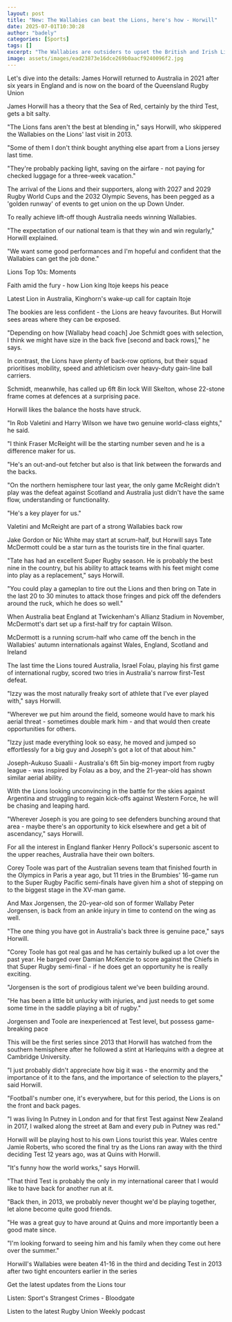 ```yaml
---
layout: post
title: "New: The Wallabies can beat the Lions, here's how - Horwill"
date: 2025-07-01T10:30:28
author: "badely"
categories: [Sports]
tags: []
excerpt: "The Wallabies are outsiders to upset the British and Irish Lions, but former skipper James Horwill believes the hosts have the ability to go one bette"
image: assets/images/ead23873e16dce269b0aacf9240096f2.jpg
---
```


Let's dive into the details: James Horwill returned to Australia in 2021 after six years in England and is now on the board of the Queensland Rugby Union

James Horwill has a theory that the Sea of Red, certainly by the third Test, gets a bit salty.

"The Lions fans aren't the best at blending in," says Horwill, who skippered the Wallabies on the Lions' last visit in 2013.

"Some of them I don't think bought anything else apart from a Lions jersey last time.

"They're probably packing light, saving on the airfare - not paying for checked luggage for a three-week vacation."

The arrival of the Lions and their supporters, along with 2027 and 2029 Rugby World Cups and the 2032 Olympic Sevens, has been pegged as a 'golden runway' of events to get union on the up Down Under.

To really achieve lift-off though Australia needs winning Wallabies.

"The expectation of our national team is that they win and win regularly," Horwill explained.

"We want some good performances and I'm hopeful and confident that the Wallabies can get the job done."

Lions Top 10s: Moments

Faith amid the fury - how Lion king Itoje keeps his peace

Latest Lion in Australia, Kinghorn's wake-up call for captain Itoje

The bookies are less confident - the Lions are heavy favourites. But Horwill sees areas where they can be exposed.

"Depending on how [Wallaby head coach] Joe Schmidt goes with selection, I think we might have size in the back five [second and back rows]," he says.

In contrast, the Lions have plenty of back-row options, but their squad prioritises mobility, speed and athleticism over heavy-duty gain-line ball carriers.

Schmidt, meanwhile, has called up 6ft 8in lock Will Skelton, whose 22-stone frame comes at defences at a surprising pace.

Horwill likes the balance the hosts have struck.

"In Rob Valetini and Harry Wilson we have two genuine world-class eights," he said.

"I think Fraser McReight will be the starting number seven and he is a difference maker for us.

"He's an out-and-out fetcher but also is that link between the forwards and the backs.

"On the northern hemisphere tour last year, the only game McReight didn't play was the defeat against Scotland and Australia just didn't have the same flow, understanding  or functionality.

"He's a key player for us."

Valetini and McReight are part of a strong Wallabies back row

Jake Gordon or Nic White may start at scrum-half, but Horwill says Tate McDermott could be a star turn as the tourists tire in the final quarter.

"Tate has had an excellent Super Rugby season. He is probably the best nine in the country, but his ability to attack teams with his feet might come into play as a replacement," says Horwill.

"You could play a gameplan to tire out the Lions and then bring on Tate in the last 20 to 30 minutes to attack those fringes and pick off the defenders around the ruck, which he does so well."

When Australia beat England at Twickenham's Allianz Stadium in November, McDermott's dart set up a first-half try for captain Wilson.

McDermott is a running scrum-half who came off the bench in the Wallabies' autumn internationals against Wales, England, Scotland and Ireland

The last time the Lions toured Australia, Israel Folau, playing his first game of international rugby, scored two tries in Australia's narrow first-Test defeat.

"Izzy was the most naturally freaky sort of athlete that I've ever played with," says Horwill.

"Wherever we put him around the field, someone would have to mark his aerial threat - sometimes double mark him - and that would then create opportunities for others.

"Izzy just made everything look so easy, he moved and jumped so effortlessly for a big guy and Joseph's got a lot of that about him."

Joseph-Aukuso Suaalii - Australia's 6ft 5in big-money import from rugby league - was inspired by Folau as a boy, and the 21-year-old has shown similar aerial ability.

With the Lions looking unconvincing in the battle for the skies against Argentina and struggling to regain kick-offs against Western Force, he will be chasing and leaping hard.

"Wherever Joseph is you are going to see defenders bunching around that area - maybe there's an opportunity to kick elsewhere and get a bit of ascendancy," says Horwill.

For all the interest in England flanker Henry Pollock's supersonic ascent to the upper reaches, Australia have their own bolters.

Corey Toole was part of the Australian sevens team that finished fourth in the Olympics in Paris a year ago, but 11 tries in the Brumbies' 16-game run to the Super Rugby Pacific semi-finals have given him a shot of stepping on to the biggest stage in the XV-man game.

And Max Jorgensen, the 20-year-old son of former Wallaby Peter Jorgensen, is back from an ankle injury in time to contend on the wing as well.

"The one thing you have got in Australia's back three is genuine pace," says Horwill.

"Corey Toole has got real gas and he has certainly bulked up a lot over the past year. He barged over Damian McKenzie to score against the Chiefs in that Super Rugby semi-final - if he does get an opportunity he is really exciting.

"Jorgensen is the sort of prodigious talent we've been building around.

"He has been a little bit unlucky with injuries, and just needs to get some some time in the saddle playing a bit of rugby."

Jorgensen and Toole are inexperienced at Test level, but possess game-breaking pace

This will be the first series since 2013 that Horwill has watched from the southern hemisphere after he followed a stint at Harlequins with a degree at Cambridge University.

"I just probably didn't appreciate how big it was - the enormity and the importance of it to the fans, and the importance of selection to the players," said Horwill.

"Football's number one, it's everywhere, but for this period, the Lions is on the front and back pages.

"I was living In Putney in London and for that first Test against New Zealand in 2017, I walked along the street at 8am and every pub in Putney was red."

Horwill will be playing host to his own Lions tourist this year. Wales centre Jamie Roberts, who scored the final try as the Lions ran away with the third deciding Test 12 years ago, was at Quins with Horwill.

"It's funny how the world works," says Horwill.

"That third Test is probably the only in my international career that I would like to have back for another run at it.

"Back then, in 2013, we probably never thought we'd be playing together, let alone become quite good friends.

"He was a great guy to have around at Quins and more importantly been a good mate since.

"I'm looking forward to seeing him and his family when they come out here over the summer."

Horwill's Wallabies were beaten 41-16 in the third and deciding Test in 2013 after two tight encounters earlier in the series

Get the latest updates from the Lions tour

Listen: Sport's Strangest Crimes - Bloodgate

Listen to the latest Rugby Union Weekly podcast

